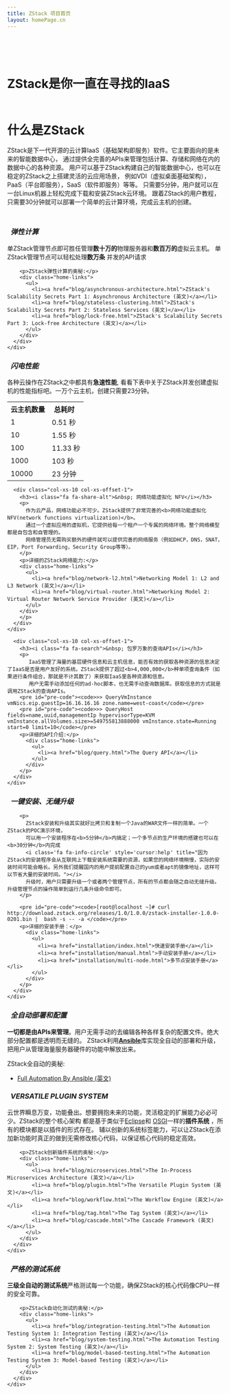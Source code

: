 ```yaml
---
title: ZStack 项目首页
layout: homePage.cn
---
```

<div class="home-slogan-background">
  <div class="homepage-intro">
    <div class="container">
      <div class="row">
        <div class="col-xs-10 col-xs-offset-1" style="padding-top: 50px">
            <h1 class="homepage-slogan">ZStack是你一直在寻找的IaaS</h1>
        </div>
      </div>
    </div>
  </div>
</div>

<div class="homepage-padding-even">
  <div class="container">
    <div class="row">
      <div class="col-xs-10 col-xs-offset-1" style="padding-top: 10px">
        <h1>什么是ZStack</h1>
        <p>
          ZStack是下一代开源的云计算IaaS（基础架构即服务）软件。它主要面向的是未来的智能数据中心，
          通过提供全完善的APIs来管理包括计算、存储和网络在内的数据中心的各种资源。
          用户可以基于ZStack构建自己的智能数据中心，也可以在稳定的ZStack之上搭建灵活的云应用场景，
          例如VDI（虚拟桌面基础架构），PaaS（平台即服务），SaaS（软件即服务）等等。
          只需要5分钟，用户就可以在一台Linux机器上轻松完成下载和安装ZStack云环境。
          跟着ZStack的用户教程，只需要30分钟就可以部署一个简单的云计算环境，完成云主机的创建。
        </p>
      </div>
    </div>
  </div>
</div>


<div class="homepage-padding-odd">
  <div class="container">
    <div class="row">
      <div class="col-xs-10 col-xs-offset-1" style="padding-top: 10px">
        <h3><i class="fa fa-sitemap">&nbsp; 弹性计算</i></h3>
        <p>单ZStack管理节点即可胜任管理<b>数十万的</b>物理服务器和<b>数百万的</b>虚拟云主机。
          单ZStack管理节点可以轻松处理<b>数万条</b> 并发的API请求</p>

        <p>ZStack弹性计算的奥秘:</p>
        <div class="home-links">
          <ul>
            <li><a href="blog/asynchronous-architecture.html">ZStack's Scalability Secrets Part 1: Asynchronous Architecture (英文)</a></li>
            <li><a href="blog/stateless-clustering.html">ZStack's Scalability Secrets Part 2: Stateless Services (英文)</a></li>
            <li><a href="blog/lock-free.html">ZStack's Scalability Secrets Part 3: Lock-free Architecture (英文)</a></li>
          </ul>
        </div>
      </div>
    </div>
  </div>
</div>

<div class="homepage-padding-even">
  <div class="container">
    <div class="row">
      <div class="col-xs-10 col-xs-offset-1">
        <h3><i class="fa fa-bolt">&nbsp; 闪电性能</i></h3>
        <p>各种云操作在ZStack之中都具有<b>急速性能</b>, 看看下表中关于ZStack并发创建虚拟机的性能指标吧。一万个云主机，创建只需要23分钟。
        <table class="table table-bordered home-table" style="margin-bottom: 0;">
          <tr>
            <th>云主机数量</td>
            <th>总耗时&nbsp;&nbsp;
                <i class='fa fa-info-circle' style='cursor:help' title="受限于测试硬件，本数据是在一个普通的PC台式机上，采用混合的嵌套虚拟化技术，利用仿真虚拟机采集的。整个测试采用了100个并发的线程来创建虚拟机。如果在一个高性能的物理机集群中测试，我们有100%的信心去拿到更好的结果。"></i>
            </td>
          </tr>
          <tr>
            <td>1</td>
            <td>0.51 秒</td>
          </tr>
          <tr>
            <td>10</td>
            <td>1.55 秒</td>
          </tr>
          <tr>
            <td>100</td>
            <td>11.33 秒</td>
          </tr>
          <tr>
            <td>1000</td>
            <td>103 秒</td>
          </tr>
          <tr>
            <td>10000</td>
            <td>23 分钟</td>
          </tr>
        </table>
      </div>
    </div>
 </div>
</div>

<div class="homepage-padding-odd">
  <div class="container">
    <div class="row">

      <div class="col-xs-10 col-xs-offset-1">
        <h3><i class="fa fa-share-alt">&nbsp; 网络功能虚拟化 NFV</i></h3>
        <p>
          作为云产品，网络功能必不可少。ZStack提供了非常完善的<b>网络功能虚拟化 NFV(network functions virtualization)</b>。
          通过一个虚拟应用的虚拟机，它提供给每一个租户一个专属的网络环境。整个网络模型都是自包含和自管理的。
          网络管理员无需购买额外的硬件就可以提供完善的网络服务（例如DHCP，DNS，SNAT，EIP，Port Forwarding，Security Group等等）。
        </p>
        <p>详细的ZStack网络能力:</p>
        <div class="home-links">
          <ul>
            <li><a href="blog/network-l2.html">Networking Model 1: L2 and L3 Network (英文)</a></li>
            <li><a href="blog/virtual-router.html">Networking Model 2: Virtual Router Network Service Provider (英文)</a></li>
          </ul>
        </div>
        </p>
      </div>
    </div>
  </div>
</div>

<div class="homepage-padding-even">
  <div class="container">
    <div class="row">

      <div class="col-xs-10 col-xs-offset-1">
        <h3><i class="fa fa-search">&nbsp; 包罗万象的查询APIs</i></h3>
        <p>
           IaaS管理了海量的基层硬件信息和云主机信息，能否有效的获取各种资源的信息决定了IaaS是否是用户友好的系统。ZStack提供了超过<b>4,000,000</b>种单项查询条件（如果进行条件组合，那就是不计其数了）来获取IaaS里各种资源和信息。
           用户无需手动添加任何的ad-hoc脚本，也无需手动查询数据库。获取信息的方式就是调用ZStack的查询APIs。
        <pre id="pre-code"><code>>> QueryVmInstance vmNics.eip.guestIp=16.16.16.16 zone.name=west-coast</code></pre>
        <pre id="pre-code"><code>>> QueryHost fields=name,uuid,managementIp hypervisorType=KVM vmInstance.allVolumes.size>=549755813888000 vmInstance.state=Running start=0 limit=10</code></pre>
        <p>详细的API介绍:</p>
          <div class="home-links">
            <ul>
              <li><a href="blog/query.html">The Query API</a></li>
            </ul>
          </div>
        </p>
      </div>
    </div>
  </div>
</div>

<div class="homepage-padding-odd">
  <div class="container">
    <div class="row">
      <div class="col-xs-10 col-xs-offset-1">
        <h3><i class="fa fa-leaf">&nbsp; 一键安装、无缝升级 </i></h3>

        <p>
          ZStack安装和升级其实就好比拷贝和复制一个Java的WAR文件一样的简单。一个ZStack的POC演示环境，
          可以用一个安装程序在<b>5分钟</b>内搞定；一个多节点的生产环境的搭建也可以在<b>30分钟</b>内完成
          <i class='fa fa-info-circle' style='cursor:help' title="因为ZStack的安装程序会从互联网上下载安装系统需要的资源，如果您的网络环境稍慢，实际的安装时间可能会略长。另外我们提醒国内的用户提前配置自己的yum或者apt的镜像地址，这样可以节省大量的安装时间。"></i>
          升级时，用户只需要升级一个或者两个管理节点，所有的节点都会随之自动无缝升级。升级管理节点的操作简单到运行几条升级命令即可。
        </p>

        <pre id="pre-code"><code>[root@localhost ~]# curl http://download.zstack.org/releases/1.0/1.0.0/zstack-installer-1.0.0-0201.bin |  bash -s -- -a </code></pre>
        <p>详细的安装手册：</p>
          <div class="home-links">
            <ul>
              <li><a href="installation/index.html">快速安装手册</a></li>
              <li><a href="installation/manual.html">手动安装手册</a></li>
              <li><a href="installation/multi-node.html">多节点安装手册</a></li>
            </ul>
          </div>
        </p>
      </div>
    </div>
  </div>
</div>

<div class="homepage-padding-even">
  <div class="container">
    <div class="row">
      <div class="col-xs-10 col-xs-offset-1">
        <h3><i class="fa fa-wrench">&nbsp; 全自动部署和配置</i></h3>
        <p>
          <b>一切都是由APIs来管理</b>。用户无需手动的去编辑各种各样复杂的配置文件。绝大部分配置都是透明而无缝的。
          ZStack利用<a href="http://www.ansible.com/home"><b>Ansible</b></a>库实现全自动的部署和升级，
          把用户从管理海量服务器硬件的功能中解放出来。
        </p>
        <p>ZStack全自动的奥秘:</p>
          <div class="home-links">
            <ul>
              <li><a href="blog/ansible.html">Full Automation By Ansible (英文)</a></li>
            </ul>
          </div>
      </div>
    </div>
  </div>
</div>

<div class="homepage-padding-odd">
  <div class="container">
    <div class="row">
      <div class="col-xs-10 col-xs-offset-1">
        <h3><i class="fa fa-random">&nbsp; VERSATILE PLUGIN SYSTEM</i></h3>
        <p>
          云世界瞬息万变，功能叠出。想要拥抱未来的功能，灵活稳定的扩展能力必必可少。ZStack的整个核心架构
          都是基于类似于<a href="https://eclipse.org/">Eclipse</a>和
          <a href="http://www.osgi.org/Main/HomePage">OSGI</a>一样的<b>插件系统</b> ，所有的模块都是以插件的形式存在。
          辅以创新的系统标签能力，可以让ZStack在添加新功能时真正的做到无需修改核心代码，以保证核心代码的稳定高效。
        </p>

        <p>ZStack创新插件系统的奥秘:</p>
        <div class="home-links">
          <ul>
            <li><a href="blog/microservices.html">The In-Process Microservices Architecture (英文)</a></li>
            <li><a href="blog/plugin.html">The Versatile Plugin System (英文)</a></li>
            <li><a href="blog/workflow.html">The Workflow Engine (英文)</a></li>
            <li><a href="blog/tag.html">The Tag System (英文)</a></li>
            <li><a href="blog/cascade.html">The Cascade Framework (英文)</a></li>
          </ul>
        </div>
      </div>
    </div>
  </div>
</div>

<div class="homepage-padding-even">
  <div class="container">
    <div class="row">
      <div class="col-xs-10 col-xs-offset-1">
        <h3><i class="fa fa-cubes">&nbsp; 严格的测试系统</i></h3>
        <p>
          <b>三级全自动的测试系统</b>严格测试每一个功能，确保ZStack的核心代码像CPU一样的安全可靠。
        </p>

        <p>ZStack自动化测试的奥秘:</p>
        <div class="home-links">
          <ul>
            <li><a href="blog/integration-testing.html">The Automation Testing System 1: Integration Testing (英文)</a></li>
            <li><a href="blog/system-testing.html">The Automation Testing System 2: System Testing (英文)</a></li>
            <li><a href="blog/model-based-testing.html">The Automation Testing System 3: Model-based Testing (英文)</a></li>
          </ul>
        </div>
      </div>
    </div>
  </div>
</div>
